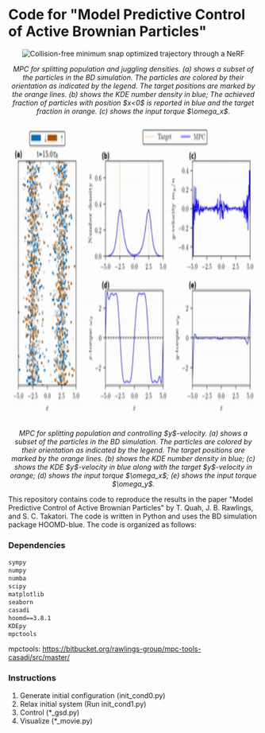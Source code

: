 # Code for "Model Predictive Control of Active Brownian Particles"
<div align="center">
  <img src="./media/split_and_dance_ex3_gif.gif" alt="Collision-free minimum snap optimized trajectory through a NeRF" width="900" height="600">
  <p><i>MPC for splitting population and juggling densities.
	(a) shows a subset of the particles in the BD simulation.
	The particles are colored by their orientation as indicated by the legend.
	The target positions are marked by the orange lines.
	(b) shows the KDE number density in blue;
    The achieved fraction of particles with position $x<0$ is reported in blue and the target fraction in orange.
	(c) shows the input torque $\omega_x$.
	</i></p>
  <img src="./media/split_and_shear_ex4_gif.gif" alt="Energy Efficient Fish Navigation in Turbulent Flow" width="900" height="600">
  <p><i>MPC for splitting population and controlling $y$-velocity.
	(a) shows a subset of the particles in the BD simulation.
	The particles are colored by their orientation as indicated by the legend.
	The target positions are marked by the orange lines.
	(b) shows the KDE number density in blue;
	(c) shows the KDE $y$-velocity in blue along with the target $y$-velocity in orange;
	(d) shows the input torque $\omega_x$;
	(e) shows the input torque $\omega_y$.</i></p>
</div>

This repository contains code to reproduce the results in the paper "Model Predictive Control of Active Brownian Particles" by T. Quah, J. B. Rawlings, and S. C. Takatori. The code is written in Python and uses the BD simulation package HOOMD-blue. The code is organized as follows:

### Dependencies
```
sympy
numpy
numba
scipy
matplotlib
seaborn
casadi
hoomd==3.8.1
KDEpy
mpctools
```

mpctools: https://bitbucket.org/rawlings-group/mpc-tools-casadi/src/master/

### Instructions

1. Generate initial configuration (init_cond0.py)
1. Relax initial system (Run init_cond1.py)
1. Control (*_gsd.py)
1. Visualize (*_movie.py)

